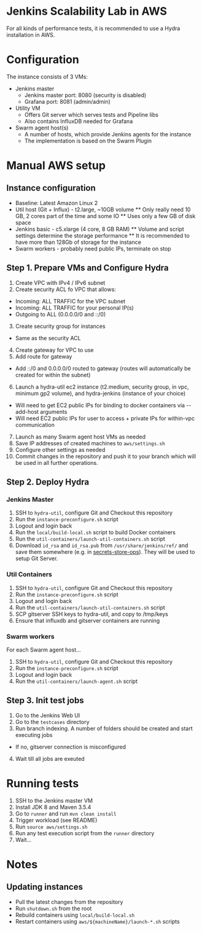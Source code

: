 Jenkins Scalability Lab in AWS
====

For all kinds of performance tests,
it is recommended to use a Hydra installation in AWS.

# Configuration

The instance consists of 3 VMs:

* Jenkins master
  * Jenkins master port: 8080 (security is disabled)
  * Grafana port: 8081 (admin/admin)
* Utility VM
  * Offers Git server which serves tests and Pipeline libs
  * Also contains InfluxDB needed for Grafana
* Swarm agent host(s)
  * A number of hosts, which provide Jenkins agents for the instance
  * The implementation is based on the Swarm Plugin

# Manual AWS setup

## Instance configuration

* Baseline: Latest Amazon Linux 2
* Util host (Git + Influx) - t2.large, ~10GB volume
** Only really need 10 GB, 2 cores part of the time and some IO
** Uses only a few GB of disk space
* Jenkins basic - c5.xlarge (4 core, 8 GB RAM)
** Volume and script settings determine the storage performance
** It is recommended to have more than 128Gb of storage for the instance
* Swarm workers - probably need public IPs, terminate on stop

## Step 1. Prepare VMs and Configure Hydra

1. Create VPC with IPv4 / IPv6 subnet
2. Create security ACL fo VPC that allows:
  * Incoming: ALL TRAFFIC for the VPC subnet
  * Incoming: ALL TRAFFIC for your personal IP(s)
  * Outgoing to ALL (0.0.0.0/0 and ::/0)
3. Create security group for instances
  * Same as the security ACL
4. Create gateway for VPC to use
5. Add route for gateway
  * Add ::/0 and 0.0.0.0/0 routed to gateway (routes will automatically be created for within the subnet)
6. Launch a hydra-util ec2 instance (t2.medium, security group, in vpc, minimum gp2 volume), and hydra-jenkins (instance of your choice)
  * Will need to get EC2 public IPs for binding to docker containers via --add-host arguments
  * Will need EC2 public IPs for user to access + private IPs for within-vpc communication
7. Launch as many Swarm agent host VMs as needed
8. Save IP addresses of created machines to `aws/settings.sh`
9. Configure other settings as needed
10. Commit changes in the repository and push it to your branch which
    will be used in all further operations.

## Step 2. Deploy Hydra

### Jenkins Master

1. SSH to `hydra-util`, configure Git and Checkout this repository
2. Run the `instance-preconfigure.sh` script
3. Logout and login back
4. Run the `local/build-local.sh` script to build Docker containers
5. Run the `util-containers/launch-util-containers.sh` script
6. Download `id_rsa` and `id_rsa.pub` from `/usr/share/jenkins/ref/` and save them somewhere
   (e.g. in [secrets-store-ops](https://github.com/cloudbees/secrets-store-ops)).
   They will be used to setup Git Server.

### Util Containers

1. SSH to `hydra-util`, configure Git and Checkout this repository
2. Run the `instance-preconfigure.sh` script
3. Logout and login back
4. Run the `util-containers/launch-util-containers.sh` script
5. SCP gitserver SSH keys to hydra-util, and copy to /tmp/keys
6. Ensure that influxdb and gitserver containers are running

### Swarm workers

For each Swarm agent host...

1. SSH to `hydra-util`, configure Git and Checkout this repository
2. Run the `instance-preconfigure.sh` script
3. Logout and login back
4. Run the `util-containers/launch-agent.sh` script

## Step 3. Init test jobs

1. Go to the Jenkins Web UI
2. Go to the `testcases` directory
3. Run branch indexing. A number of folders should be created and start executing jobs
  * If no, gitserver connection is misconfigured
4. Wait till all jobs are exeuted

# Running tests

1. SSH to the Jenkins master VM
2. Install JDK 8 and Maven 3.5.4
3. Go to `runner` and run `mvn clean install`
4. Trigger workload (see README)
5. Run `source aws/settings.sh`
6. Run any test execution script from the `runner` directory
7. Wait...

# Notes

## Updating instances

* Pull the latest changes from the repository
* Run `shutdown.sh` from the root
* Rebuild containers using `local/build-local.sh`
* Restart containers using  `aws/${machineName}/launch-*.sh` scripts
